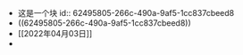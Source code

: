 - 这是一个块
  id:: 62495805-266c-490a-9af5-1cc837cbeed8
- ((62495805-266c-490a-9af5-1cc837cbeed8))
- [[2022年04月03日]]
-